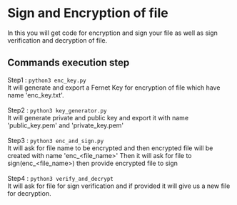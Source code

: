 # Sign and Encryption of file 
In this you will get code for encryption and sign your file as well as sign verification and decryption of file.

## Commands execution step 

Step1 :  `python3 enc_key.py` <br />
It will generate and export a Fernet Key for encryption of file which have name 'enc_key.txt'.<br /><br />
Step2 :  `python3 key_generator.py` <br />
It will generate private and public key and export it with name 'public_key.pem' and 'private_key.pem'<br /><br />
Step3 :  `python3 enc_and_sign.py`<br />
   It will ask for file name to be encrypted and then encrypted file will be created with name 'enc_<file_name>'
   Then it will ask for file to sign(enc_<file_name>) then provide encrypted file to sign <br /><br />
Step4 :  `python3 verify_and_decrypt`<br />
   It will ask for file for sign verification and if provided it will give us a new file for decryption.